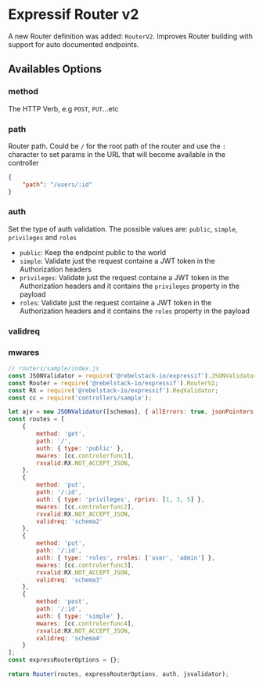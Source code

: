 # Expressif Router v2

A new Router definition was added: `RouterV2`. Improves Router building with support for auto documented endpoints.

## Availables Options

### method
The HTTP Verb, e.g `POST`, `PUT`...etc

### path
Router path. Could be `/` for the root path of the router and use the `:` character to set params in the URL that will become available in the controller
```json
{
	"path": "/users/:id" 
}
```

### auth
Set the type of auth validation. The possible values are: `public`, `simple`, `privileges` and `roles`

- `public`: Keep the endpoint public to the world
- `simple`: Validate just the request containe a JWT token in the Authorization headers
- `privileges`: Validate just the request containe a JWT token in the Authorization headers and it contains the `privileges` property in the payload
- `roles`: Validate just the request containe a JWT token in the Authorization headers and it contains the `roles` property in the payload

### validreq
### mwares

```javascript
// routers/sample/index.js
const JSONValidator = require('@rebelstack-io/expressif').JSONValidator;
const Router = require('@rebelstack-io/expressif').RouterV2;
const RX = require('@rebelstack-io/expressif').ReqValidator;
const cc = require('controllers/sample');

let ajv = new JSONValidator([schemas], { allErrors: true, jsonPointers: true });
const routes = [
	{
		method: 'get',
		path: '/',
		auth: { type: 'public' },
		mwares: [cc.controlerfunc1],
		rxvalid:RX.NOT_ACCEPT_JSON,
	},
	{
		method: 'put',
		path: '/:id',
		auth: { type: 'privileges', rprivs: [1, 3, 5] },
		mwares: [cc.controlerfunc2],
		rxvalid:RX.NOT_ACCEPT_JSON,
		validreq: 'schema2'
	},
	{
		method: 'put',
		path: '/:id',
		auth: { type: 'roles', rroles: ['user', 'admin'] },
		mwares: [cc.controlerfunc3],
		rxvalid:RX.NOT_ACCEPT_JSON,
		validreq: 'schema3'
	},
	{
		method: 'post',
		path: '/:id',
		auth: { type: 'simple' },
		mwares: [cc.controlerfunc4],
		rxvalid:RX.NOT_ACCEPT_JSON,
		validreq: 'schema4'
	}
];
const expressRouterOptions = {};

return Router(routes, expressRouterOptions, auth, jsvalidator);
```
